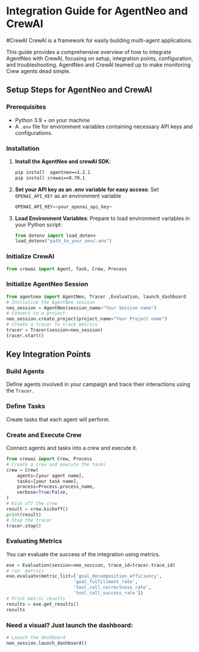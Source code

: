 # Integration Guide for AgentNeo and CrewAI
#CrewAI
CrewAI is a framework for easily building multi-agent applications.

This guide provides a comprehensive overview of how to integrate AgentNeo with CrewAI, focusing on setup, integration points, configuration, and troubleshooting. AgentNeo and CrewAI teamed up to make monitoring Crew agents dead simple.
## Setup Steps for AgentNeo and CrewAI

### Prerequisites
- Python 3.9 + on your machine
- A `.env` file for environment variables containing necessary API keys and configurations.

### Installation
1. **Install the AgentNeo and crewAI SDK**:
   ```bash
   pip install  agentneo==1.2.1
   pip install crewai==0.70.1
   ```

2. **Set your API key as an .env variable for easy access**: 
   Set `OPENAI_API_KEY` as an environment variable
   ```python
   OPENAI_API_KEY=<your_openai_api_key>
   ```
3. **Load Environment Variables**:
   Prepare to load environment variables in your Python script:
   ```python
   from dotenv import load_dotenv
   load_dotenv("path_to_your_env/.env")
   ```
### Initialize CrewAI
```python
from crewai import Agent, Task, Crew, Process
```
### Initialize AgentNeo Session
```python
from agentneo import AgentNeo, Tracer ,Evaluation, launch_dashboard
# Initialize the AgentNeo session
neo_session = AgentNeo(session_name="Your Session name")
# Connect to a project
neo_session.create_project(project_name="Your Project name")
# Create a tracer to track metrics
tracer = Tracer(session=neo_session)
tracer.start()
```
## Key Integration Points
### Build Agents
Define agents involved in your campaign and trace their interactions using the `Tracer`.

### Define Tasks
Create tasks that each agent will perform.

### Create and Execute Crew
Connect agents and tasks into a crew and execute it.

```python
from crewai import Crew, Process
# Create a crew and execute the tasks
crew = Crew(
    agents=[your agent name],
    tasks=[your task name],
    process=Process.process_name,
    verbose=True/False,
)
# Kick off the crew
result = crew.kickoff()
print(result)
# Stop the tracer
tracer.stop()
```
### Evaluating Metrics
You can evaluate the success of the integration using metrics.
```python
exe = Evaluation(session=neo_session, trace_id=tracer.trace_id)
# run  metrics
exe.evaluate(metric_list=['goal_decomposition_efficiency', 
                         'goal_fulfillment_rate', 
                         'tool_call_correctness_rate', 
                         'tool_call_success_rate'])
# Print metric results
results = exe.get_results()
results
```
### Need a visual? Just launch the dashboard:

```python
# Launch the dashboard 
neo_session.launch_dashboard()
```
